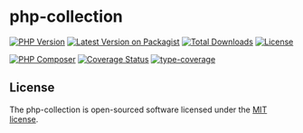# php-collection

[![PHP Version](https://img.shields.io/packagist/php-v/petrenkoanton/php-collection)](https://packagist.org/packages/petrenkoanton/php-collection)
[![Latest Version on Packagist](https://img.shields.io/packagist/v/petrenkoanton/php-collection.svg)](https://packagist.org/packages/petrenkoanton/php-collection)
[![Total Downloads](https://img.shields.io/packagist/dt/petrenkoanton/php-collection.svg)](https://packagist.org/packages/petrenkoanton/php-collection)
[![License](https://img.shields.io/packagist/l/petrenkoanton/php-collection)](https://packagist.org/packages/petrenkoanton/php-collection)

[![PHP Composer](https://github.com/PetrenkoAnton/php-collection/actions/workflows/tests.yml/badge.svg)](https://github.com/PetrenkoAnton/php-collection/actions/workflows/tests.yml)
[![Coverage Status](https://coveralls.io/repos/github/PetrenkoAnton/php-collection/badge.svg)](https://coveralls.io/github/PetrenkoAnton/php-collection)
[![type-coverage](https://shepherd.dev/github/petrenkoanton/php-collection/coverage.svg)](https://shepherd.dev/github/petrenkoanton/php-collection)


## License

The php-collection is open-sourced software licensed under the [MIT license](https://opensource.org/licenses/MIT).